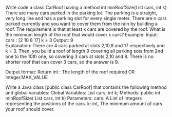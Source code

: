 Write code a class CarRoof having a method 
int minRoofSize(List  <Integer> cars, int k) 
There are many cars parked in the parking lot. The parking is a straight, very long line and has a parking slot for every single meter. There are n cars parked currently and you want to cover them from the rain by building a roof. The requirement is that at least k cars are covered by the roof. What is the minimum length of the roof that would cover k cars?
Example:
Input:  cars : [2 10 8 17]
k = 3
Output:
9   
Explanation:
There are 4 cars parked at slots 2,10,8 and 17 respectively and k = 3. Then, you build a roof of length 9 covering all parking sots from 2nd one to the 10th one, so covering 3 cars at slots 2,10 and 8. There is no shorter roof that can cover 3 cars, so the answer is 9.

Output format: Return  int : The length of the roof required OR Integer.MAX_VALUE

Write a Java class [public class CarRoof] that contains the following method and global variables:
Global Variables:
List cars; int k;
Methods:
public  int minRoofSize( List <Integer> cars, int k) 
Parameters:
cars: A List of Integers representing the positions of the cars.
k: int, The minimum amount of cars your roof should cover.

